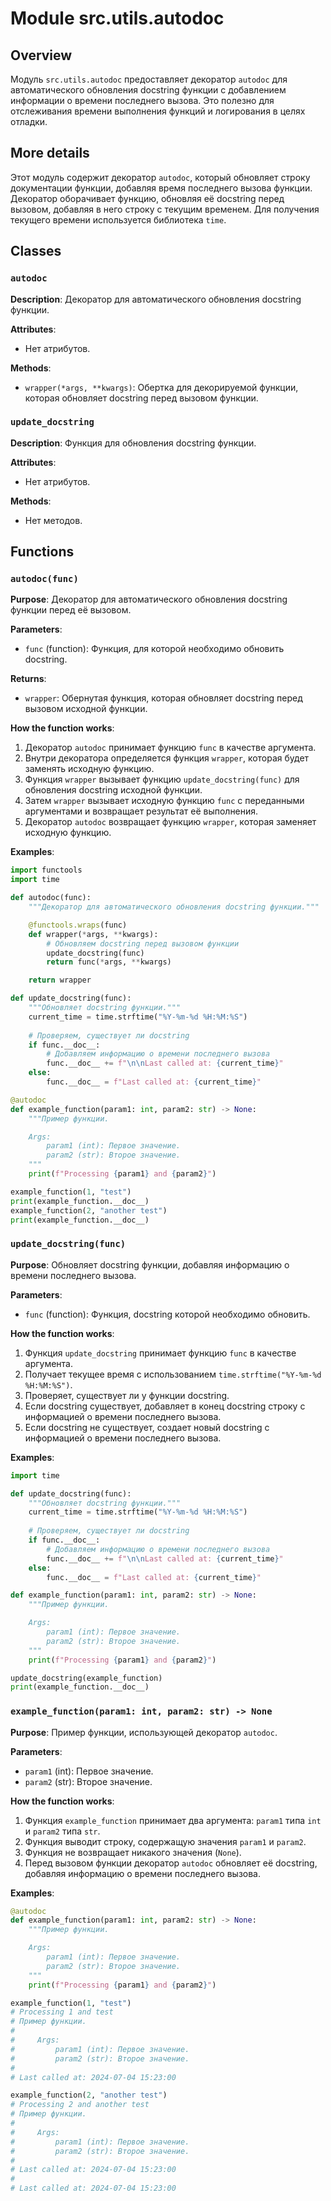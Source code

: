 # Module src.utils.autodoc

## Overview

Модуль `src.utils.autodoc` предоставляет декоратор `autodoc` для автоматического обновления docstring функции с добавлением информации о времени последнего вызова. Это полезно для отслеживания времени выполнения функций и логирования в целях отладки.

## More details

Этот модуль содержит декоратор `autodoc`, который обновляет строку документации функции, добавляя время последнего вызова функции. Декоратор оборачивает функцию, обновляя её docstring перед вызовом, добавляя в него строку с текущим временем. Для получения текущего времени используется библиотека `time`.

## Classes

### `autodoc`

**Description**:
Декоратор для автоматического обновления docstring функции.

**Attributes**:
- Нет атрибутов.

**Methods**:
- `wrapper(*args, **kwargs)`: Обертка для декорируемой функции, которая обновляет docstring перед вызовом функции.

### `update_docstring`

**Description**:
Функция для обновления docstring функции.

**Attributes**:
- Нет атрибутов.

**Methods**:
- Нет методов.

## Functions

### `autodoc(func)`

**Purpose**:
Декоратор для автоматического обновления docstring функции перед её вызовом.

**Parameters**:
- `func` (function): Функция, для которой необходимо обновить docstring.

**Returns**:
- `wrapper`: Обернутая функция, которая обновляет docstring перед вызовом исходной функции.

**How the function works**:
1. Декоратор `autodoc` принимает функцию `func` в качестве аргумента.
2. Внутри декоратора определяется функция `wrapper`, которая будет заменять исходную функцию.
3. Функция `wrapper` вызывает функцию `update_docstring(func)` для обновления docstring исходной функции.
4. Затем `wrapper` вызывает исходную функцию `func` с переданными аргументами и возвращает результат её выполнения.
5. Декоратор `autodoc` возвращает функцию `wrapper`, которая заменяет исходную функцию.

**Examples**:

```python
import functools
import time

def autodoc(func):
    """Декоратор для автоматического обновления docstring функции."""

    @functools.wraps(func)
    def wrapper(*args, **kwargs):
        # Обновляем docstring перед вызовом функции
        update_docstring(func)
        return func(*args, **kwargs)

    return wrapper

def update_docstring(func):
    """Обновляет docstring функции."""
    current_time = time.strftime("%Y-%m-%d %H:%M:%S")
    
    # Проверяем, существует ли docstring
    if func.__doc__:
        # Добавляем информацию о времени последнего вызова
        func.__doc__ += f"\n\nLast called at: {current_time}"
    else:
        func.__doc__ = f"Last called at: {current_time}"

@autodoc
def example_function(param1: int, param2: str) -> None:
    """Пример функции.

    Args:
        param1 (int): Первое значение.
        param2 (str): Второе значение.
    """
    print(f"Processing {param1} and {param2}")

example_function(1, "test")
print(example_function.__doc__)
example_function(2, "another test")
print(example_function.__doc__)
```

### `update_docstring(func)`

**Purpose**:
Обновляет docstring функции, добавляя информацию о времени последнего вызова.

**Parameters**:
- `func` (function): Функция, docstring которой необходимо обновить.

**How the function works**:
1. Функция `update_docstring` принимает функцию `func` в качестве аргумента.
2. Получает текущее время с использованием `time.strftime("%Y-%m-%d %H:%M:%S")`.
3. Проверяет, существует ли у функции docstring.
4. Если docstring существует, добавляет в конец docstring строку с информацией о времени последнего вызова.
5. Если docstring не существует, создает новый docstring с информацией о времени последнего вызова.

**Examples**:

```python
import time

def update_docstring(func):
    """Обновляет docstring функции."""
    current_time = time.strftime("%Y-%m-%d %H:%M:%S")
    
    # Проверяем, существует ли docstring
    if func.__doc__:
        # Добавляем информацию о времени последнего вызова
        func.__doc__ += f"\n\nLast called at: {current_time}"
    else:
        func.__doc__ = f"Last called at: {current_time}"

def example_function(param1: int, param2: str) -> None:
    """Пример функции.

    Args:
        param1 (int): Первое значение.
        param2 (str): Второе значение.
    """
    print(f"Processing {param1} and {param2}")

update_docstring(example_function)
print(example_function.__doc__)
```

### `example_function(param1: int, param2: str) -> None`

**Purpose**:
Пример функции, использующей декоратор `autodoc`.

**Parameters**:
- `param1` (int): Первое значение.
- `param2` (str): Второе значение.

**How the function works**:
1. Функция `example_function` принимает два аргумента: `param1` типа `int` и `param2` типа `str`.
2. Функция выводит строку, содержащую значения `param1` и `param2`.
3. Функция не возвращает никакого значения (`None`).
4. Перед вызовом функции декоратор `autodoc` обновляет её docstring, добавляя информацию о времени последнего вызова.

**Examples**:

```python
@autodoc
def example_function(param1: int, param2: str) -> None:
    """Пример функции.

    Args:
        param1 (int): Первое значение.
        param2 (str): Второе значение.
    """
    print(f"Processing {param1} and {param2}")

example_function(1, "test")
# Processing 1 and test
# Пример функции.
#
#     Args:
#         param1 (int): Первое значение.
#         param2 (str): Второе значение.
#
# Last called at: 2024-07-04 15:23:00

example_function(2, "another test")
# Processing 2 and another test
# Пример функции.
#
#     Args:
#         param1 (int): Первое значение.
#         param2 (str): Второе значение.
#
# Last called at: 2024-07-04 15:23:00
#
# Last called at: 2024-07-04 15:23:00